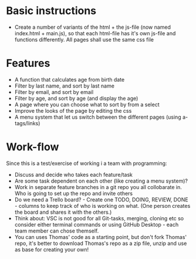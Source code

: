 # Basic instructions

* Create a number of variants of the html + the js-file (now named index.html + main.js), so that each html-file has it's own js-file and functions differently. All pages shall use the same css file

# Features
  * A function that calculates age from birth date
  * Filter by last name, and sort by last name
  * Filter by email, and sort by email
  * Filter by age, and sort by age (and display the age)
  * A page where you can choose what to sort by from a select
  * Improve the looks of the page by editing the css
  * A menu system that let us switch between the different pages (using a-tags/links)

# Work-flow
Since this is a test/exercise of working i a team with programming:
* Discuss and decide who takes each feature/task
* Are some task dependent on each other (like creating a menu system)?
* Work in separate feature branches in a git repo you all collobarate in. Who is going to set up the repo and invite others
* Do we need a Trello board? - Create one TODO, DOING, REVIEW, DONE - columns to keep track of who is working on what. (One person creates the board and shares it with the others.)
* Think about: VSC is not good for all Git-tasks, merging, cloning etc so consider either terminal commands or using GitHub Desktop - each team member can chose themself.
* You can uses Thomas' code as a starting point, but don't fork Thomas' repo, it's better to download Thomas's repo as a zip file, unzip and use as base for creating your own!

